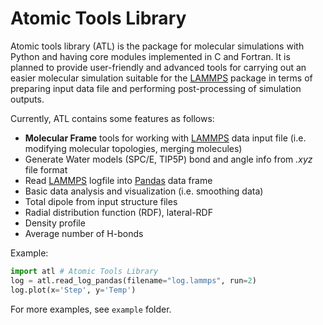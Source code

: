 # Atomic Tools Library
Atomic tools library (ATL) is the package for molecular simulations with Python and having core modules implemented in C and Fortran. It is planned to provide user-friendly and advanced tools for carrying out an easier molecular simulation suitable for the [LAMMPS][1] package in terms of preparing input data file and performing post-processing of simulation outputs.

Currently, ATL contains some features as follows:

* __Molecular Frame__ tools for working with [LAMMPS][1] data input file (i.e. modifying molecular topologies, merging molecules)
* Generate Water models (SPC/E, TIP5P) bond and angle info from *.xyz* file format
* Read [LAMMPS][1] logfile into [Pandas](https://pandas.pydata.org/) data frame
* Basic data analysis and visualization (i.e. smoothing data)
* Total dipole from input structure files
* Radial distribution function (RDF), lateral-RDF
* Density profile
* Average number of H-bonds

Example:
```python
import atl # Atomic Tools Library
log = atl.read_log_pandas(filename="log.lammps", run=2)
log.plot(x='Step', y='Temp')
```
For more examples, see `example` folder.

[1]:(https://lammps.sandia.gov/)
